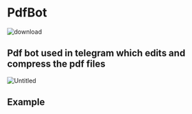 # PdfBot

![download](https://user-images.githubusercontent.com/72473589/124364090-e0b51d80-dc5c-11eb-8b50-b5bcce629e00.png)

## Pdf bot used in telegram which edits and compress the pdf files

![Untitled](https://user-images.githubusercontent.com/72473589/124390506-950c7d80-dd09-11eb-8523-5d1619c99961.png)

## Example 
